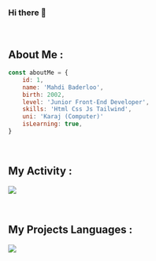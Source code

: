 ### Hi there 👋
<br>

## About Me :

```javascript
const aboutMe = {
    id: 1,
    name: 'Mahdi Baderloo',
    birth: 2002,
    level: 'Junior Front-End Developer',
    skills: 'Html Css Js Tailwind',
    uni: 'Karaj (Computer)'
    isLearning: true,
}
```
<br>

## My Activity :
![](https://github-readme-stats.vercel.app/api?username=mahdibaderloo&show_icons=true&theme=tokyonight)

<br>

## My Projects Languages :
![](https://github-readme-stats.vercel.app/api/top-langs/?username=mahdibaderloo&size_weight=0.5&count_weight=0.5)
